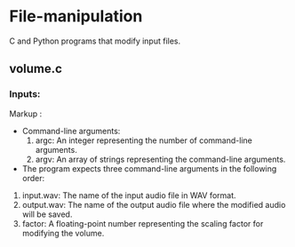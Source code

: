 # File-manipulation
C and Python programs that modify input files.

## volume.c
### Inputs:
Markup :   
- Command-line arguments:
   1. argc: An integer representing the number of command-line arguments.
   2. argv: An array of strings representing the command-line arguments.
-  The program expects three command-line arguments in the following order:
  1. input.wav: The name of the input audio file in WAV format.
  2. output.wav: The name of the output audio file where the modified audio will be saved.
  3. factor: A floating-point number representing the scaling factor for modifying the volume.

